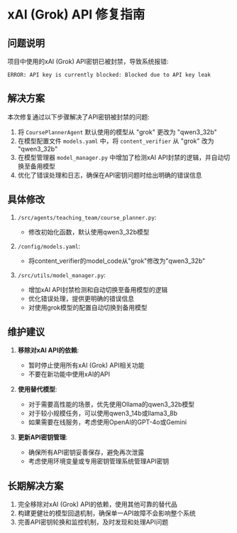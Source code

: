 # xAI (Grok) API 修复指南

## 问题说明

项目中使用的xAI (Grok) API密钥已被封禁，导致系统报错:

```
ERROR: API key is currently blocked: Blocked due to API key leak
```

## 解决方案

本次修复通过以下步骤解决了API密钥被封禁的问题:

1. 将 `CoursePlannerAgent` 默认使用的模型从 "grok" 更改为 "qwen3_32b"
2. 在模型配置文件 `models.yaml` 中，将 `content_verifier` 从 "grok" 改为 "qwen3_32b"
3. 在模型管理器 `model_manager.py` 中增加了检测xAI API封禁的逻辑，并自动切换至备用模型
4. 优化了错误处理和日志，确保在API密钥问题时给出明确的错误信息

## 具体修改

1. `/src/agents/teaching_team/course_planner.py`:
   - 修改初始化函数，默认使用qwen3_32b模型

2. `/config/models.yaml`:
   - 将content_verifier的model_code从"grok"修改为"qwen3_32b"

3. `/src/utils/model_manager.py`:
   - 增加xAI API封禁检测和自动切换至备用模型的逻辑
   - 优化错误处理，提供更明确的错误信息
   - 对使用grok模型的配置自动切换到备用模型

## 维护建议

1. **移除对xAI API的依赖**:
   - 暂时停止使用所有xAI (Grok) API相关功能
   - 不要在新功能中使用xAI的API

2. **使用替代模型**:
   - 对于需要高性能的场景，优先使用Ollama的qwen3_32b模型
   - 对于较小规模任务，可以使用qwen3_14b或llama3_8b
   - 如果需要在线服务，考虑使用OpenAI的GPT-4o或Gemini

3. **更新API密钥管理**:
   - 确保所有API密钥妥善保存，避免再次泄露
   - 考虑使用环境变量或专用密钥管理系统管理API密钥

## 长期解决方案

1. 完全移除对xAI (Grok) API的依赖，使用其他可靠的替代品
2. 构建更健壮的模型回退机制，确保单一API故障不会影响整个系统
3. 完善API密钥轮换和监控机制，及时发现和处理API问题
